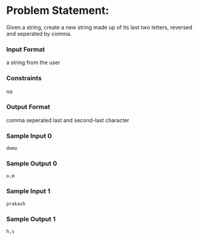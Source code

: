 # Problem Statement:

Given a string, create a new string made up of its last two letters, reversed and seperated by comma.

### Input Format

a string from the user

### Constraints

no

### Output Format

comma seperated last and second-last character

### Sample Input 0
```
demo
```
### Sample Output 0
```
o,m
```
### Sample Input 1
```
prakash
```
### Sample Output 1
```
h,s
```

